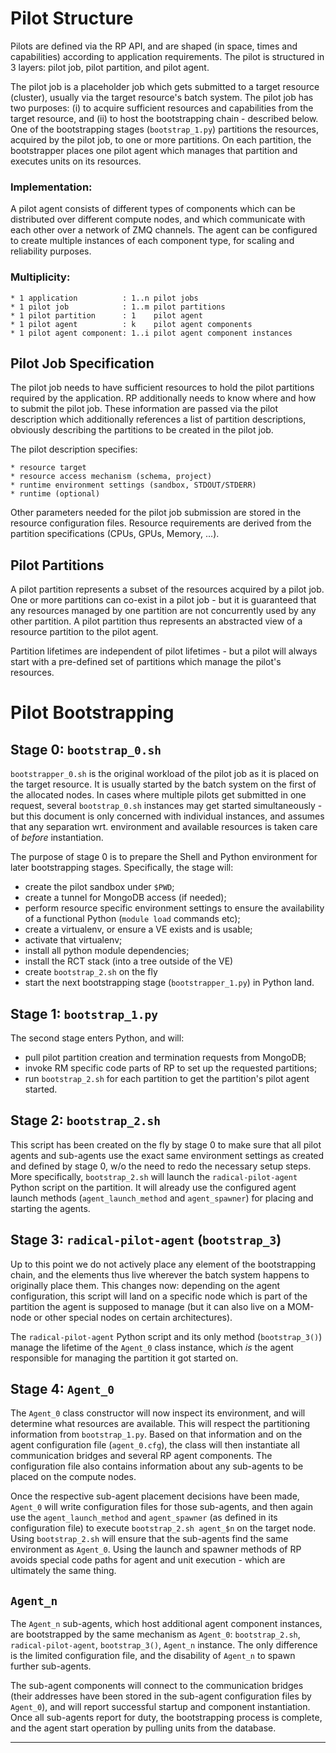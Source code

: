 
# Pilot Structure

Pilots are defined via the RP API, and are shaped (in space, times and
capabilities) according to application requirements.  The pilot is structured in
3 layers: pilot job, pilot partition, and pilot agent.

The pilot job is a placeholder job which gets submitted to a target resource
(cluster), usually via the target resource's batch system.  The pilot job has
two purposes: (i) to acquire sufficient resources and capabilities from the
target resource, and (ii) to host the bootstrapping chain - described below.
One of the bootstrapping stages (`bootstrap_1.py`) partitions the resources,
acquired by the pilot job, to one or more partitions.  On each partition, the
bootstrapper places one pilot agent which manages that partition and executes
units on its resources.

### Implementation:

A pilot agent consists of different types of components which can be distributed
over different compute nodes, and which communicate with each other over
a network of ZMQ channels.  The agent can be configured to create multiple
instances of each component type, for scaling and reliability purposes.


### Multiplicity:

    * 1 application          : 1..n pilot jobs
    * 1 pilot job            : 1..m pilot partitions
    * 1 pilot partition      : 1    pilot agent
    * 1 pilot agent          : k    pilot agent components
    * 1 pilot agent component: 1..i pilot agent component instances


## Pilot Job Specification

The pilot job needs to have sufficient resources to hold the pilot partitions
required by the application.  RP additionally needs to know where and how to
submit the pilot job.  These information are passed via the pilot description
which additionally references a list of partition descriptions, obviously
describing the partitions to be created in the pilot job.

The pilot description specifies:

    * resource target
    * resource access mechanism (schema, project)
    * runtime environment settings (sandbox, STDOUT/STDERR)
    * runtime (optional)

Other parameters needed for the pilot job submission are stored in the resource
configuration files.  Resource requirements are derived from the partition
specifications (CPUs, GPUs, Memory, ...).


## Pilot Partitions

A pilot partition represents a subset of the resources acquired by a pilot job.
One or more partitions can co-exist in a pilot job - but it is guaranteed that
any resources managed by one partition are not concurrently used by any other
partition.  A pilot partition thus represents an abstracted view of a resource
partition to the pilot agent.

Partition lifetimes are independent of pilot lifetimes - but a pilot will always
start with a pre-defined set of partitions which manage the pilot's resources.


# Pilot Bootstrapping

## Stage 0: `bootstrap_0.sh`

`bootstrapper_0.sh` is the original workload of the pilot job as it is placed on
the target resource.  It is usually started by the batch system on the first of
the allocated nodes.  In cases where multiple pilots get submitted in one
request, several `bootstrap_0.sh` instances may get started simultaneously - but
this document is only concerned with individual instances, and assumes that any
separation wrt.  environment and available resources is taken care of *before*
instantiation.

The purpose of stage 0 is to prepare the Shell and Python environment for later
bootstrapping stages.  Specifically, the stage will:

  - create the pilot sandbox under `$PWD`;
  - create a tunnel for MongoDB access (if needed);
  - perform resource specific environment settings to ensure the availability of
    a functional Python (`module load` commands etc);
  - create a virtualenv, or ensure a VE exists and is usable;
  - activate that virtualenv;
  - install all python module dependencies;
  - install the RCT stack (into a tree outside of the VE)
  - create `bootstrap_2.sh` on the fly
  - start the next bootstrapping stage (`bootstrapper_1.py`) in Python land.


## Stage 1: `bootstrap_1.py`

The second stage enters Python, and will:

  - pull pilot partition creation and termination requests from MongoDB;
  - invoke RM specific code parts of RP to set up the requested partitions;
  - run `bootstrap_2.sh` for each partition to get the partition's pilot agent
    started.


## Stage 2: `bootstrap_2.sh`

This script has been created on the fly by stage 0 to make sure that all pilot
agents and sub-agents use the exact same environment settings as created and
defined by stage 0, w/o the need to redo the necessary setup steps.  More
specifically, `bootstrap_2.sh` will launch the `radical-pilot-agent` Python
script on the partition.  It will already use the configured agent launch
methods (`agent_launch_method` and `agent_spawner`) for placing and starting the
agents.


## Stage 3: `radical-pilot-agent` (`bootstrap_3`)

Up to this point we do not actively place any element of the bootstrapping
chain, and the elements thus live wherever the batch system happens to
originally place them.  This changes now: depending on the agent configuration,
this script will land on a specific node which is part of the partition the
agent is supposed to manage (but it can also live on a MOM-node or other special
nodes on certain architectures).

The `radical-pilot-agent` Python script and its only method (`bootstrap_3()`)
manage the lifetime of the `Agent_0` class instance, which *is* the agent
responsible for managing the partition it got started on.


## Stage 4: `Agent_0`

The `Agent_0` class constructor will now inspect its environment, and will
determine what resources are available.  This will respect the partitioning
information from `bootstrap_1.py`.  Based on that information and on the agent
configuration file (`agent_0.cfg`), the class will then instantiate all
communication bridges and several RP agent components.  The configuration file
also contains information about any sub-agents to be placed on the compute
nodes.

Once the respective sub-agent placement decisions have been made, `Agent_0` will
write configuration files for those sub-agents, and then again use the
`agent_launch_method` and `agent_spawner` (as defined in its configuration file)
to execute `bootstrap_2.sh agent_$n` on the target node.  Using `bootstrap_2.sh`
will ensure that the sub-agents find the same environment as `Agent_0`.  Using
the launch and spawner methods of RP avoids special code paths for agent and
unit execution - which are ultimately the same thing.


## `Agent_n`

The `Agent_n` sub-agents, which host additional agent component instances, are
bootstrapped by the same mechanism as `Agent_0`: `bootstrap_2.sh`,
`radical-pilot-agent`, `bootstrap_3()`, `Agent_n` instance.  The only difference
is the limited configuration file, and the disability of `Agent_n` to spawn
further sub-agents.

The sub-agent components will connect to the communication bridges (their
addresses have been stored in the sub-agent configuration files by `Agent_0`),
and will report successful startup and component instantiation.  Once all
sub-agents report for duty, the bootstrapping process is complete, and the agent
start operation by pulling units from the database.

---

